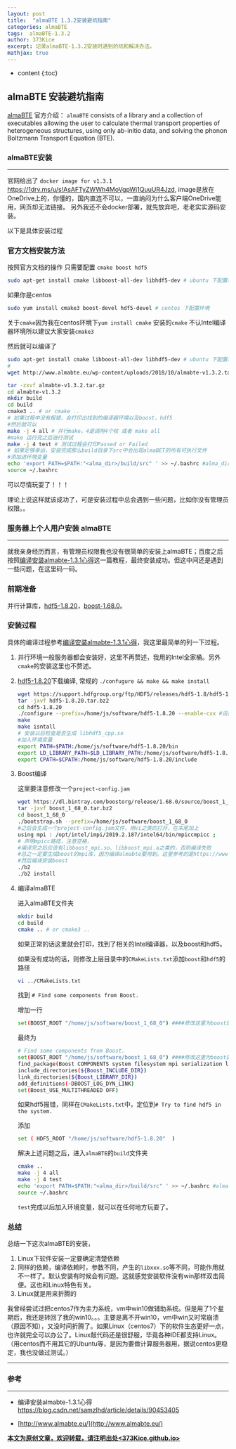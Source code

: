 ```yaml
---
layout: post
title:  "almaBTE 1.3.2安装避坑指南"
categories: almaBTE
tags:  almaBTE-1.3.2
author: 373Kice
excerpt: 记录almaBTE-1.3.2安装时遇到的坑和解决办法。
mathjax: true
---
```

* content
{:toc}

## almaBTE 安装避坑指南

[almaBTE](http://www.almabte.eu/) 官方介绍：
```almaBTE``` consists of a library and a collection of executables allowing the user to calculate thermal transport properties of heterogeneous structures, using only ab-initio data, and solving the phonon Boltzmann Transport Equation (BTE).

### almaBTE安装

---
官网给出了 ```docker image for v1.3.1``` <https://1drv.ms/u/s!AsAFTyZWWh4MoVgpWj1QuuUR4Jzd>, image是放在OneDrive上的，你懂的，国内直连不可以，一直纳闷为什么客户端OneDrive能用，网页却无法链接。
另外我还不会docker部署，就先放弃吧，老老实实源码安装。

以下是具体安装过程

### 官方文档安装方法

按照官方文档的操作
只需要配置 ```cmake boost hdf5```

```bash
sudo apt-get install cmake libboost-all-dev libhdf5-dev # ubuntu 下配置环境 (这三个的具体作用以后再说。。。)
```

如果你是centos

```bash
sudo yum install cmake3 boost-devel hdf5-devel # centos 下配置环境
```

关于```cmake```因为我在centos环境下```yum install cmake``` 安装的```cmake``` 不认Intel编译器环境所以建议大家安装```cmake3```

然后就可以编译了

```bash
sudo apt-get install cmake libboost-all-dev libhdf5-dev # ubuntu 下配置环境
#
wget http://www.almabte.eu/wp-content/uploads/2018/10/almabte-v1.3.2.tar.gz

tar -zxvf almabte-v1.3.2.tar.gz
cd almabte-v1.3.2
mkdir build
cd build
cmake3 .. # or cmake ..
# 如果过程中没有报错，会打印出找到的编译器环境以及boost，hdf5
#然后就可以
make -j 4 all # 并行make，4是调用4个核 或者 make all
#make 运行完之后进行测试
make -j 4 test # 测试过程会打印Passed or Failed
# 如果足够幸运，安装完成那么build目录下src中会出现almaBET的所有可执行文件
#添加进环境变量
echo 'export PATH=$PATH:"<alma_dir>/build/src" ' >> ~/.bashrc #alma_dir改为alma软件的路径
source ~/.bashrc
```

可以尽情玩耍了！！！

理论上说这样就该成功了，可是安装过程中总会遇到一些问题，比如你没有管理员权限。。

### 服务器上个人用户安装 almaBTE

---
就我亲身经历而言，有管理员权限我也没有很简单的安装上almaBTE；百度之后按照[编译安装almabte-1.3.1心得](https://blog.csdn.net/samzlhd/article/details/90453405)这一篇教程，最终安装成功。但这中间还是遇到一些问题，在这里码一码。

### 前期准备

并行计算库，[hdf5-1.8.20](https://support.hdfgroup.org/ftp/HDF5/releases/hdf5-1.8/hdf5-1.8.20/src/hdf5-1.8.20.tar.bz2)，[boost-1.68.0](https://dl.bintray.com/boostorg/release/1.68.0/source/boost_1_68_0.tar.bz2)。

### 安装过程

具体的编译过程参考[编译安装almabte-1.3.1心得](https://blog.csdn.net/samzlhd/article/details/90453405)，我这里最简单的列一下过程。

1. 并行环境一般服务器都会安装好，这里不再赘述，我用的Intel全家桶。另外```cmake```的安装这里也不赘述。
2. [hdf5-1.8.20](https://support.hdfgroup.org/ftp/HDF5/releases/hdf5-1.8/hdf5-1.8.20/src/hdf5-1.8.20.tar.bz2)下载编译,
常规的 ```./confugure && make && make install```

   ```bash
   wget https://support.hdfgroup.org/ftp/HDF5/releases/hdf5-1.8/hdf5-1.8.20/src/hdf5-1.8.20.tar.bz2
   tar -jxvf hdf5-1.8.20.tar.bz2
   cd hdf5-1.8.20
   ./configure --prefix=/home/js/software/hdf5-1.8.20 --enable-cxx #设置安装目录，并使用c
   make
   make isntall
   # 安装以后检查是否生成 libhdf5_cpp.so
   #加入环境变量
   export PATH=$PATH:/home/js/software/hdf5-1.8.20/bin
   export LD_LIBRARY_PATH=$LD_LIBRARY_PATH:/home/js/software/hdf5-1.8.20/lib
   export CPATH=$CPATH:/home/js/software/hdf5-1.8.20/include
   ```

3. Boost编译

    这里要注意修改一个```project-config.jam```

    ```bash
    wget https://dl.bintray.com/boostorg/release/1.68.0/source/boost_1_68_0.tar.bz2
    tar -jxvf boost_1_68_0.tar.bz2
    cd boost_1_68_0
    ./bootstrap.sh --prefix=/home/js/software/boost_1_68_0
    #之后会生成一个project-config.jam文件，用vi之类的打开，在末尾加上
    using mpi : /opt/intel/impi/2019.2.187/intel64/bin/mpiccmpicc ;
    # 声明mpicc路径，注意空格，
    #编译完之后应该有libboost_mpi.so、libboost_mpi.a之类的，否则编译失败
    #总之一定要生成boost的mpi库，因为编译almabte要用到。这里参考的是https://www.boost.org/doc/libs/1_70_0/doc/html/mpi/getting_started.html
    #然后编译安装boost
    ./b2
    ./b2 install
    ```

4. 编译almaBTE

    进入almaBTE文件夹

    ``` bash
    mkdir build
    cd build
    cmake .. # or cmake3 ..
    ```

    如果正常的话这里就会打印，找到了相关的Intel编译器，以及boost和hdf5。

    如果没有成功的话，则修改上层目录中的```CMakeLists.txt```添加```boost```和```hdf5```的路径

    ```bash
    vi ../CMakeLists.txt
    ```

    找到   ```# Find some components from Boost.```

    增加一行

    ```bash
    set(BOOST_ROOT "/home/js/software/boost_1_68_0") ####修改这里为boost的路径
    ```

    最终为

    ```bash
    # Find some components from Boost.
    set(BOOST_ROOT "/home/js/software/boost_1_68_0") ####修改这里为boost的路径
    find_package(Boost COMPONENTS system filesystem mpi serialization log REQUIRED)
    include_directories(${Boost_INCLUDE_DIR})
    link_directories(${Boost_LIBRARY_DIR})
    add_definitions(-DBOOST_LOG_DYN_LINK)
    set(Boost_USE_MULTITHREADED OFF)
    ```

    如果hdf5报错，同样在```CMakeLists.txt```中，定位到```# Try to find hdf5 in the system.```

    添加

    ```bash
    set ( HDF5_ROOT "/home/js/software/hdf5-1.8.20"  )
    ```

    解决上述问题之后，进入```almaBTE```的```build```文件夹

    ```bash
    cmake ..
    make -j 4 all
    make -j 4 test
    echo 'export PATH=$PATH:"<alma_dir>/build/src" ' >> ~/.bashrc #alma_dir改为alma软件的路径
    source ~/.bashrc
    ```

    ```test```完成以后加入环境变量，就可以在任何地方玩耍了。

### 总结

总结一下这次almaBTE的安装，

1. Linux下软件安装一定要确定清楚依赖
2. 同样的依赖，编译依赖时，参数不同，产生的```libxxx.so```等不同，可能作用就不一样了。默认安装有时候会有问题。这就感觉安装软件没有win那样双击简便。这也和Linux特色有关。
3. Linux就是用来折腾的

我曾经尝试过把centos7作为主力系统，vm中win10做辅助系统。但是用了1个星期后，我还是转回了我的win10。。。主要是离不开win10，vm中win又时常崩溃（原因不知），又没时间折腾了。如果Linux（centos7）下的软件生态更好一点，也许就完全可以办公了。Linux敲代码还是很舒服，毕竟各种IDE都支持Linux。（用centos而不用其它的Ubuntu等，是因为要做计算服务器用，据说centos更稳定，我也没做过测试。）

---

### 参考

---

* 编译安装almabte-1.3.1心得 <https://blog.csdn.net/samzlhd/article/details/90453405>

* [http://www.almabte.eu/](http://www.almabte.eu/) 

**[本文为原创文章，欢迎转载，请注明出处<373Kice.github.io>](https://373Kice.github.io)**
